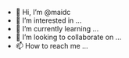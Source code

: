 - 👋 Hi, I’m @maidc
- 👀 I’m interested in ...
- 🌱 I’m currently learning ...
- 💞️ I’m looking to collaborate on ...
- 📫 How to reach me ...

<!---
maidc/maidc is a ✨ special ✨ repository because its `README.md` (this file) appears on your GitHub profile.
You can click the Preview link to take a look at your changes.
--->
